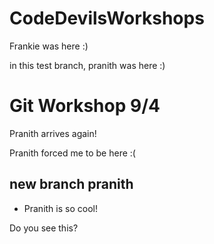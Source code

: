# CodeDevilsWorkshops

Frankie was here :)

in this test branch, pranith was here :)

# Git Workshop 9/4

Pranith arrives again!

Pranith forced me to be here :(

## new branch pranith

- Pranith is so cool!

Do you see this?
